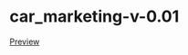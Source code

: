 # car_marketing-v-0.01
<a href="[https://github.com/huseynt/car_marketing-v-0.01/blob/car_marketing_v0.02/car_marketing_site/index.html](https://htmlpreview.github.io/?https://github.com/huseynt/car_marketing-v-0.01/blob/car_marketing_v0.02/car_marketing_site/index.html)">Preview</a>
